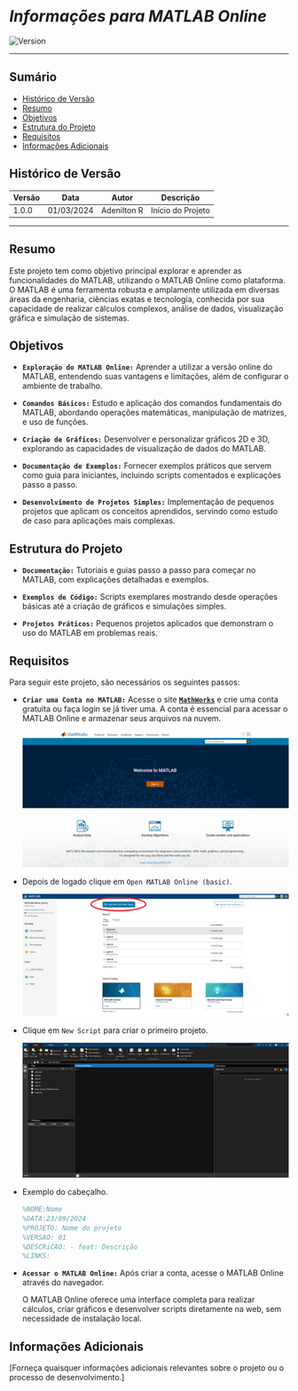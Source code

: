 # _Informações para MATLAB Online_

![Version](https://img.shields.io/badge/Version-1.0.0-blue)

---

## Sumário

- [Histórico de Versão](#histórico-de-versão)
- [Resumo](#resumo)
- [Objetivos](#objetivos)
- [Estrutura do Projeto](#estrutura-do-projeto)
- [Requisitos](#requisitos)
- [Informações Adicionais](#informações-adicionais)

## Histórico de Versão

| Versão | Data       | Autor        | Descrição            |
|--------|------------|--------------|----------------------|
| 1.0.0  | 01/03/2024 | Adenilton R  | Início do Projeto    |

---

## Resumo

Este projeto tem como objetivo principal explorar e aprender as funcionalidades do MATLAB, utilizando o MATLAB Online como plataforma. O MATLAB é uma ferramenta robusta e amplamente utilizada em diversas áreas da engenharia, ciências exatas e tecnologia, conhecida por sua capacidade de realizar cálculos complexos, análise de dados, visualização gráfica e simulação de sistemas.

## Objetivos

 - **`Exploração do MATLAB Online:`** Aprender a utilizar a versão online do
 MATLAB, entendendo suas vantagens e limitações, além de configurar o ambiente de trabalho.

 - **`Comandos Básicos:`** Estudo e aplicação dos comandos fundamentais do MATLAB, abordando operações matemáticas, manipulação de matrizes, e uso de funções.

 - **`Criação de Gráficos:`** Desenvolver e personalizar gráficos 2D e 3D, explorando as capacidades de visualização de dados do MATLAB.

 - **`Documentação de Exemplos:`** Fornecer exemplos práticos que servem como guia para iniciantes, incluindo scripts comentados e explicações passo a passo.

 - **`Desenvolvimento de Projetos Simples:`** Implementação de pequenos projetos que aplicam os conceitos aprendidos, servindo como estudo de caso para aplicações mais complexas.

## Estrutura do Projeto

 - **`Documentação:`** Tutoriais e guias passo a passo para começar no MATLAB, com explicações detalhadas e exemplos.

 - **`Exemplos de Código:`** Scripts exemplares mostrando desde operações básicas até a criação de gráficos e simulações simples.

 - **`Projetos Práticos:`** Pequenos projetos aplicados que demonstram o uso do MATLAB em problemas reais.

## Requisitos

Para seguir este projeto, são necessários os seguintes passos:

- **`Criar uma Conta no MATLAB:`** Acesse o site [**`MathWorks`**](https://matlab.mathworks.com/) e crie uma conta gratuita ou faça login se já tiver uma. A conta é essencial para acessar o MATLAB Online e armazenar seus arquivos na nuvem.
    
    ![Matlab.png](Docs/Matlab.png)
    
- Depois de logado clique em `Open MATLAB Online (basic)`.
    
    ![Primeiros_passos_1.png](Docs/Primeiros_passos_1.png)
    
- Clique em `New Script` para criar o primeiro projeto.
    
    ![Primeiros_passos_2.png](Docs/Primeiros_passos_2.png)
    
- Exemplo do cabeçalho.
    
    ```matlab
    %NOME:Nome
    %DATA:23/09/2024
    %PROJETO: Nome do projeto
    %VERSAO: 01
    %DESCRiCAO: - feat: Descrição
    %LINKS:
    ```
    
- **`Acessar o MATLAB Online:`** Após criar a conta, acesse o MATLAB Online através do navegador.
    
    O MATLAB Online oferece uma interface completa para realizar cálculos, criar gráficos e desenvolver scripts diretamente na web, sem necessidade de instalação local.

## Informações Adicionais

[Forneça quaisquer informações adicionais relevantes sobre o projeto ou o processo de desenvolvimento.]



